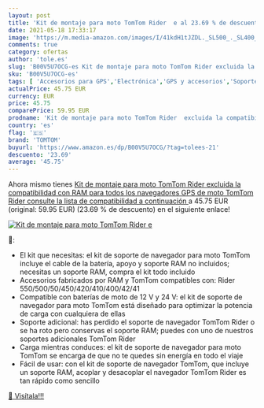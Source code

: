 ```yaml
---
layout: post
title: 'Kit de montaje para moto TomTom Rider  e al 23.69 % de descuento'
date: 2021-05-18 17:33:17
image: 'https://m.media-amazon.com/images/I/41kdH1tJZDL._SL500_._SL400_.jpg'
comments: true
category: ofertas
author: 'tole.es'
slug: 'B00V5U7OCG-es Kit de montaje para moto TomTom Rider excluida la...'
sku: 'B00V5U7OCG-es'
tags: [ 'Accesorios para GPS','Electrónica','GPS y accesorios','Soportes para GPS','gps','ram','tomtom', ]
actualPrice: 45.75 EUR
currency: EUR
price: 45.75
comparePrice: 59.95 EUR
prodname: 'Kit de montaje para moto TomTom Rider  excluida la compatibilidad con RAM  para todos los navegadores GPS de moto TomTom Rider  consulte la lista de compatibilidad a continuación '
country: 'es'
flag: '🇪🇸'
brand: 'TOMTOM'
buyurl: 'https://www.amazon.es/dp/B00V5U7OCG/?tag=tolees-21'
descuento: '23.69'
average: '45.75'
---
```


Ahora mismo tienes [Kit de montaje para moto TomTom Rider  excluida la compatibilidad con RAM  para todos los navegadores GPS de moto TomTom Rider  consulte la lista de compatibilidad a continuación ](https://www.amazon.es/dp/B00V5U7OCG/?tag=tolees-21) a 45.75 EUR (original: 59.95 EUR) (23.69 %  de descuento) en el siguiente enlace!

[![Kit de montaje para moto TomTom Rider  e](https://m.media-amazon.com/images/I/41kdH1tJZDL._SL500_._SL400_.jpg)](https://www.amazon.es/dp/B00V5U7OCG/?tag=tolees-21)

🔎:

- El kit que necesitas: el kit de soporte de navegador para moto TomTom incluye el cable de la batería, apoyo y soporte RAM no incluidos; necesitas un soporte RAM, compra el kit todo incluido
- Accesorios fabricados por RAM y TomTom compatibles con: Rider 550/500/50/450/420/410/400/42/41
- Compatible con baterías de moto de 12 V y 24 V: el kit de soporte de navegador para moto TomTom está diseñado para optimizar la potencia de carga con cualquiera de ellas
- Soporte adicional: has perdido el soporte de navegador TomTom Rider o se ha roto pero conservas el soporte RAM; puedes con uno de nuestros soportes adicionales TomTom Rider
- Carga mientras conduces: el kit de soporte de navegador para moto TomTom se encarga de que no te quedes sin energía en todo el viaje
- Fácil de usar: con el kit de soporte de navegador TomTom, que incluye un soporte RAM, acoplar y desacoplar el navegador TomTom Rider es tan rápido como sencillo

[🛒 Visítala!!!](https://www.amazon.es/dp/B00V5U7OCG/?tag=tolees-21)
